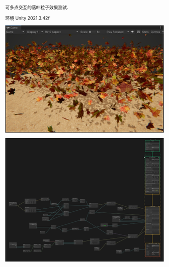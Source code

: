 可多点交互的落叶粒子效果测试.

环境 Unity 2021.3.42f

![pic1](Readme.assets/pic1.png)

![pic0](Readme.assets/pic0.png)